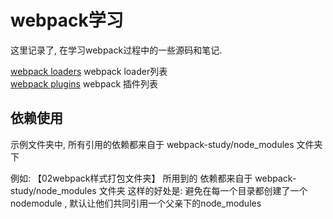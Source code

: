 # webpack学习

这里记录了, 在学习webpack过程中的一些源码和笔记.  

[webpack loaders](https://www.webpackjs.com/loaders/) webpack loader列表  
[webpack plugins](https://www.webpackjs.com/plugins/) webpack 插件列表  

## 依赖使用  

示例文件夹中, 所有引用的依赖都来自于 webpack-study/node_modules 文件夹下

例如: 【02webpack样式打包文件夹】 所用到的 依赖都来自于 webpack-study/node_modules 文件夹
这样的好处是: 避免在每一个目录都创建了一个nodemodule , 默认让他们共同引用一个父亲下的node_modules
